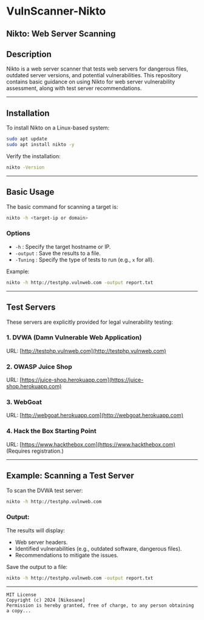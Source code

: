 # VulnScanner-Nikto



## Nikto: Web Server Scanning

## Description
Nikto is a web server scanner that tests web servers for dangerous files, outdated server versions, and potential vulnerabilities. This repository contains basic guidance on using Nikto for web server vulnerability assessment, along with test server recommendations.

---

## Installation
To install Nikto on a Linux-based system:

```bash
sudo apt update
sudo apt install nikto -y
```
Verify the installation:
```bash
nikto -Version
```

---

## Basic Usage
The basic command for scanning a target is:

```bash
nikto -h <target-ip or domain>
```

### Options
- `-h` : Specify the target hostname or IP.
- `-output` : Save the results to a file.
- `-Tuning` : Specify the type of tests to run (e.g., `x` for all).

Example:
```bash
nikto -h http://testphp.vulnweb.com -output report.txt
```

---

## Test Servers
These servers are explicitly provided for legal vulnerability testing:

### 1. DVWA (Damn Vulnerable Web Application)
URL: [http://testphp.vulnweb.com](http://testphp.vulnweb.com)

### 2. OWASP Juice Shop
URL: [https://juice-shop.herokuapp.com](https://juice-shop.herokuapp.com)

### 3. WebGoat
URL: [http://webgoat.herokuapp.com](http://webgoat.herokuapp.com)

### 4. Hack the Box Starting Point
URL: [https://www.hackthebox.com](https://www.hackthebox.com) (Requires registration.)

---

## Example: Scanning a Test Server
To scan the DVWA test server:
```bash
nikto -h http://testphp.vulnweb.com
```

### Output:
The results will display:
- Web server headers.
- Identified vulnerabilities (e.g., outdated software, dangerous files).
- Recommendations to mitigate the issues.

Save the output to a file:
```bash
nikto -h http://testphp.vulnweb.com -output report.txt
```

---

```plaintext
MIT License
Copyright (c) 2024 [Nikosane]
Permission is hereby granted, free of charge, to any person obtaining a copy...
```
